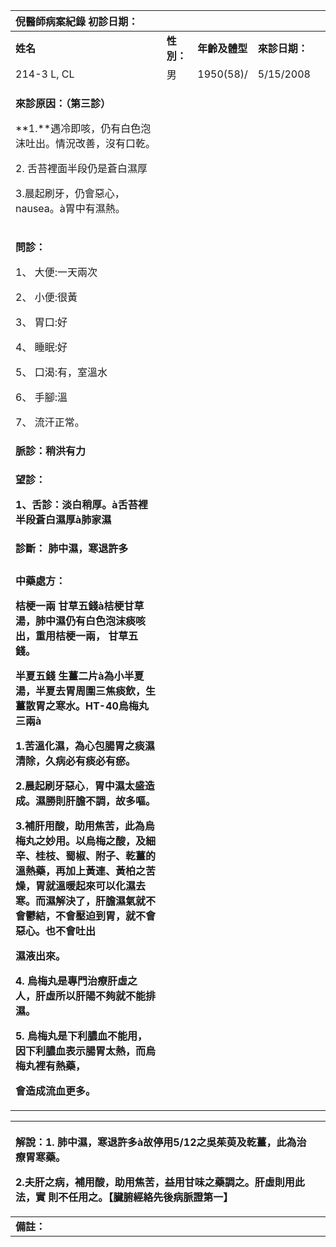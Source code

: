 ﻿|**倪醫師病案紀錄**     初診日期：|||||
| :- | :- | :- | :- | :- |
|**姓名**|**性別：**|**年齡及體型**|**來診日期：**||
|214-3 L, CL|男|1950(58)/|5/15/2008||
|<p>**來診原因：（第三診）**</p><p>**1.**遇冷即咳，仍有白色泡沫吐出。情況改善，沒有口乾。</p><p>2\. 舌苔裡面半段仍是蒼白濕厚</p><p>3\.晨起刷牙，仍會惡心，nausea。à胃中有濕熱。</p><p></p>|||||
|<p>**問診：**</p><p>1、 大便:一天兩次</p><p>2、 小便:很黃</p><p>3、 胃口:好</p><p>4、 睡眠:好</p><p>5、 口渴:有，室溫水</p><p>6、 手腳:溫</p><p>7、 流汗正常。</p>|||||
|**脈診：稍洪有力**|||||
|<p>**望診：**</p><p>**1、舌診：淡白稍厚。à舌苔裡半段蒼白濕厚à肺家濕**</p>|||||
|**診斷： 肺中濕，寒退許多**|||||
||||||
|<p>**中藥處方：**</p><p>**桔梗一兩 甘草五錢à桔梗甘草湯，肺中濕仍有白色泡沫痰咳出，重用桔梗一兩，      甘草五錢。**</p><p>**半夏五錢 生薑二片à為小半夏湯，半夏去胃周圍三焦痰飲，生薑散胃之寒水。HT-40烏梅丸 三兩à**</p><p>**1.苦溫化濕，為心包腸胃之痰濕清除，久病必有痰必有瘀。**</p><p>**2.晨起刷牙惡心**，**胃中濕太盛造成。濕勝則肝膽不調，故多嘔。**</p><p>**3.補肝用酸，助用焦苦，此為烏梅丸之妙用。以烏梅之酸，及細辛、桂枝、蜀椒、附子、乾薑的溫熱藥，再加上黃連、黃柏之苦燥，胃就溫暖起來可以化濕去寒。而濕解決了，肝膽濕氣就不會鬱結，不會壓迫到胃，就不會惡心。也不會吐出**</p><p>**濕液出來。**</p><p>**4. 烏梅丸是專門治療肝虛之人，肝虛所以肝陽不夠就不能排濕。**</p><p>**5. 烏梅丸是下利膿血不能用，因下利膿血表示腸胃太熱，而烏梅丸裡有熱藥，**</p><p>**會造成流血更多。**</p><p></p>|||||


|<p>**解說：1. 肺中濕，寒退許多à故停用5/12之吳茱萸及乾薑，此為治療胃寒藥。**</p><p>**2.夫肝之病，補用酸，助用焦苦，益用甘味之藥調之。肝虛則用此法，實                  則不任用之。【臟腑經絡先後病脈證第一】**</p>||
| :- | :- |
|**備註：**||

